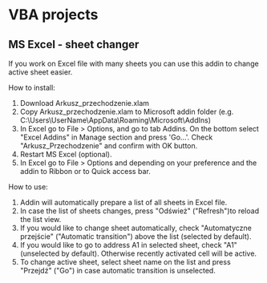 # VBA projects
## MS Excel - sheet changer
If you work on Excel file with many sheets you can use this addin to change active sheet easier.

How to install:
1. Download Arkusz_przechodzenie.xlam
2. Copy Arkusz_przechodzenie.xlam to Microsoft addin folder (e.g. C:\Users\UserName\AppData\Roaming\Microsoft\AddIns)
3. In Excel go to File > Options, and go to tab Addins. On the bottom select "Excel Addins" in Manage section and press 'Go...'. Check "Arkusz_Przechodzenie" and confirm with OK button.
4. Restart MS Excel (optional).
5. In Excel go to File > Options and depending on your preference and the addin to Ribbon or to Quick access bar.

How to use:
1. Addin will automatically prepare a list of all sheets in Excel file.
2. In case the list of sheets changes, press "Odśwież" ("Refresh")to reload the list view.
3. If you would like to change sheet automatically, check "Automatyczne przejście" ("Automatic transition") above the list (selected by default).
4. If you would like to go to address A1 in selected sheet, check "A1" (unselected by default). Otherwise recently activated cell will be active.
5. To change active sheet, select sheet name on the list and press "Przejdź" ("Go") in case automatic transition is unselected.
